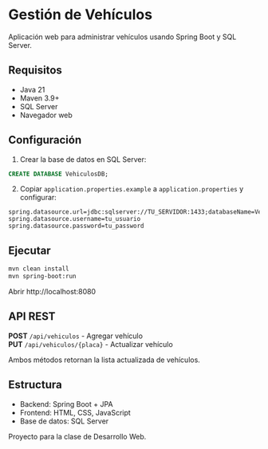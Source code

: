 # Gestión de Vehículos

Aplicación web para administrar vehículos usando Spring Boot y SQL Server.

## Requisitos

- Java 21
- Maven 3.9+
- SQL Server
- Navegador web

## Configuración

1. Crear la base de datos en SQL Server:
```sql
CREATE DATABASE VehiculosDB;
```

2. Copiar `application.properties.example` a `application.properties` y configurar:
```properties
spring.datasource.url=jdbc:sqlserver://TU_SERVIDOR:1433;databaseName=VehiculosDB;...
spring.datasource.username=tu_usuario
spring.datasource.password=tu_password
```

## Ejecutar
```bash
mvn clean install
mvn spring-boot:run
```

Abrir http://localhost:8080

## API REST

**POST** `/api/vehiculos` - Agregar vehículo  
**PUT** `/api/vehiculos/{placa}` - Actualizar vehículo

Ambos métodos retornan la lista actualizada de vehículos.

## Estructura

- Backend: Spring Boot + JPA
- Frontend: HTML, CSS, JavaScript
- Base de datos: SQL Server

Proyecto para la clase de Desarrollo Web.